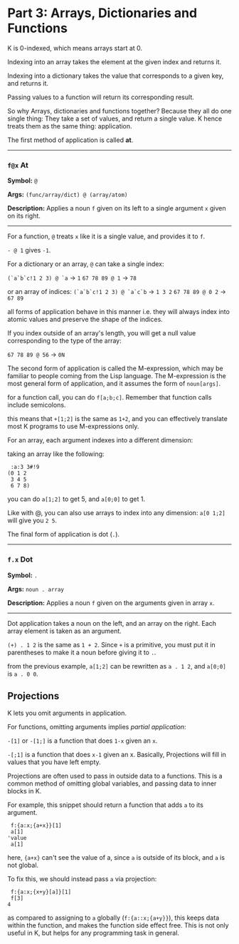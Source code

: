 # Part 3: Arrays, Dictionaries and Functions

K is 0-indexed, which means arrays start at 0.

Indexing into an array takes the element at the given index and returns it.

Indexing into a dictionary takes the value that corresponds to a given key, and returns it.

Passing values to a function will return its corresponding result.

So why Arrays, dictionaries and functions together? Because they all do one single thing: They take a set of values, and return a single value. K hence treats them as the same thing: application.

The first method of application is called **at**. 

---

### `f@x` At

**Symbol:** `@`

**Args:** `(func/array/dict) @ (array/atom)`

**Description:** Applies a noun `f` given on its left to a single argument `x` given on its right.

---

For a function, `@` treats `x` like it is a single value, and provides it to `f`.

`- @ 1` gives `-1`.

For a dictionary or an array, `@` can take a single index:

``(`a`b`c!1 2 3) @ `a`` -> `1`
`67 78 89 @ 1` -> `78`

or an array of indices:
``(`a`b`c!1 2 3) @ `a`c`b`` -> `1 3 2`
`67 78 89 @ 0 2` -> `67 89`

all forms of application behave in this manner i.e. they will always index into atomic values and preserve the shape of the indices.

If you index outside of an array's length, you will get a null value corresponding to the type of the array:

`67 78 89 @ 56` -> `0N`

The second form of application is called the M-expression, which may be familiar to people coming from the Lisp language. The M-expression is the most general form of application, and it assumes the form of `noun[args]`.

for a function call, you can do `f[a;b;c]`. Remember that function calls include semicolons.

this means that `+[1;2]` is the same as `1+2`, and you can effectively translate most K programs to use M-expressions only.

For an array, each argument indexes into a different dimension:

taking an array  like the following:
```
 :a:3 3#!9
(0 1 2
 3 4 5
 6 7 8)
 ```
you can do `a[1;2]` to get 5, and `a[0;0]` to get 1.

Like with @, you can also use arrays to index into any dimension: `a[0 1;2]` will give you `2 5`.

The final form of application is dot (`.`).

---

### `f.x` Dot

**Symbol:** `.`

**Args:** `noun . array`

**Description:** Applies a noun `f` given on the arguments given in array `x`.

---

Dot application takes a noun on the left, and an array on the right. Each array element is taken as an argument.

`(+) . 1 2` is the same as `1 + 2`. Since `+` is a primitive, you must put it in parentheses to make it a noun before giving it to `.`.

from the previous example, `a[1;2]` can be rewritten as `a . 1 2`, and `a[0;0]` is `a . 0 0`.

## Projections

K lets you omit arguments in application. 

For functions, omitting arguments implies *partial application*:

`-[1]` or `-[1;]` is a function that does `1-x` given an `x`.

`-[;1]` is a function that does `x-1` given an x. Basically, Projections will fill in values that you have left empty. 

Projections are often used to pass in outside data to a functions. This is a common method of omitting global variables, and passing data to inner blocks in K.

For example, this snippet should return a function that adds `a` to its argument.

```
 f:{a:x;{a+x}}[1]
 a[1]
'value
 a[1]
```

here, `{a+x}` can't see the value of a, since `a` is outside of its block, and `a` is not global.

To fix this, we should instead pass `a` via projection:

```
 f:{a:x;{x+y}[a]}[1]
 f[3]
4
```

as compared to assigning to `a` globally (`f:{a::x;{a+y}}`), this keeps data within the function, and makes the function side effect free. This is not only useful in K, but helps for any programming task in general.